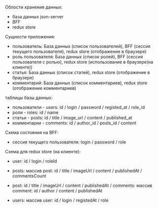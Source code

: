 Облости хранения данных:

- база данных json-server
- BFF
- redux store

Сущности приложения:

- пользователь: База данных (список пользователей), BFF (сессия текущего пользователя), redux store (отображение в браузере)
- роль пользователя: База данных (список ролей), BFF (сессия пользователя с ролью), redux store (использование в браузере(на клиенте))
- статья: База данных (список статей), redux store (отображение в браузере)
- комментарий: База данных (список комментариев), redux store (отображение комментариев)

таблицы базы данных:

- пользователи - users: id / login / password / registed_at / role_id
- роли - roles: id / name
- статьи - posts: id / title / image_url / content / published_at
- комментарии - comments: id / author_id / posts_id / content

Схема состояния на BFF:

- сессия текущего пользователя: login / password / role

Схема для redux store (на клиенте):

- user: id / login / roleId
- posts: массив post: id / title / imageUrl / content / publishedAt / commentsCount
- post: id / title / imageUrl / content / publishedAt / comments: массив comment: id / author / content / publishedAt

- users: массив user: id / login / registedAt / role
